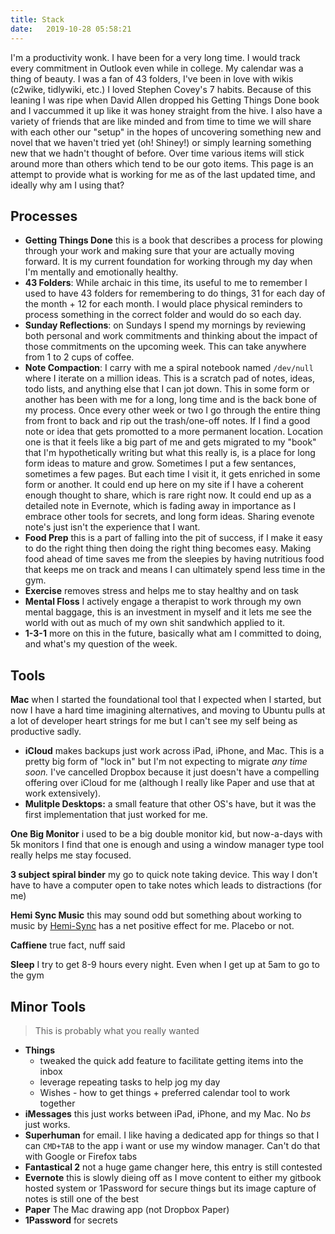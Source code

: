 ```yaml
---
title: Stack
date:   2019-10-28 05:58:21
---
```


I'm a productivity wonk. I have been for a very long time. I would track every commitment in Outlook even while in college. My calendar was a thing of beauty. I was a fan of 43 folders, I've been in love with wikis (c2wike, tidlywiki, etc.) I loved Stephen Covey's 7 habits. Because of this leaning I was ripe when David Allen dropped his Getting Things Done book and I vaccummed it up like it was honey straight from the hive. I also have a variety of friends that are like minded and from time to time we will share with each other our "setup" in the hopes of uncovering something new and novel that we haven't tried yet (oh! Shiney!) or simply learning something new that we hadn't thought of before. Over time various items will stick around more than others which tend to be our goto items. This page is an attempt to provide what is working for me as of the last updated time, and ideally why am I using that?

## Processes

- **Getting Things Done** this is a book that describes a process for plowing through your work and making sure that your are actually moving forward. It is my current foundation for working through my day when I'm mentally and emotionally healthy.
- **43 Folders**: While archaic in this time, its useful to me to remember I used to have 43 folders for remembering to do things, 31 for each day of the month + 12 for each month. I would place physical reminders to process something in the correct folder and would do so each day.
- **Sunday Reflections**: on Sundays I spend my mornings by reviewing both personal and work commitments and thinking about the impact of those commitments on the upcoming week. This can take anywhere from 1 to 2 cups of coffee.
- **Note Compaction**: I carry with me a spiral notebook named `/dev/null` where I iterate on a million ideas. This is a scratch pad of notes, ideas, todo lists, and anything else that I can jot down. This in some form or another has been with me for a long, long time and is the back bone of my process. Once every other week or two I go through the entire thing from front to back and rip out the trash/one-off notes. If I find a good note or idea that gets promotted to a more permanent location. Location one is that it feels like a big part of me and gets migrated to my "book" that I'm hypothetically writing but what this really is, is a place for long form ideas to mature and grow. Sometimes I put a few sentances, sometimes a few pages. But each time I visit it, it gets enriched in some form or another. It could end up here on my site if I have a coherent enough thought to share, which is rare right now. It could end up as a detailed note in Evernote, which is fading away in importance as I embrace other tools for secrets, and long form ideas. Sharing evenote note's just isn't the experience that I want.
- **Food Prep** this is a part of falling into the pit of success, if I make it easy to do the right thing then doing the right thing becomes easy. Making food ahead of time saves me from the sleepies by having nutritious food that keeps me on track and means I can ultimately spend less time in the gym.
- **Exercise** removes stress and helps me to stay healthy and on task
- **Mental Floss** I actively engage a therapist to work through my own mental baggage, this is an investment in myself and it lets me see the world with out as much of my own shit sandwhich applied to it.
- **1-3-1** more on this in the future, basically what am I committed to doing, and what's my question of the week.


## Tools

**Mac** when I started the foundational tool that I expected when I started, but now I have a hard time imagining alternatives, and moving to Ubuntu pulls at a lot of developer heart strings for me but I can't see my self being as productive sadly.

- **iCloud** makes backups just work across iPad, iPhone, and Mac. This is a pretty big form of "lock in" but I'm not expecting to migrate _any time soon._ I've cancelled Dropbox because it just doesn't have a compelling offering over iCloud for me (although I really like Paper and use that at work extensively).
- **Mulitple Desktops:** a small feature that other OS's have, but it was the first implementation that just worked for me.

**One Big Monitor** i used to be a big double monitor kid, but now-a-days with 5k monitors I find that one is enough and using a window manager type tool really helps me stay focused.

**3 subject spiral binder** my go to quick note taking device. This way I don't have to have a computer open to take notes which leads to distractions (for me)

**Hemi Sync Music** this may sound odd but something about working to music by [Hemi-Sync](https://hemi-sync.com) has a net positive effect for me. Placebo or not.

**Caffiene** true fact, nuff said

**Sleep** I try to get 8-9 hours every night. Even when I get up at 5am to go to the gym

## Minor Tools

> This is probably what you really wanted

- **Things**
    - tweaked the quick add feature to facilitate getting items into the inbox
    - leverage repeating tasks to help jog my day
    - Wishes - how to get things + preferred calendar tool to work together
- **iMessages** this just works between iPad, iPhone, and my Mac. No _bs_ just works.
- **Superhuman** for email. I like having a dedicated app for things so that I can `CMD+TAB` to the app i want or use my window manager. Can't do that with Google or Firefox tabs
- **Fantastical 2** not a huge game changer here, this entry is still contested
- **Evernote** this is slowly dieing off as I move content to either my gitbook hosted system or 1Password for secure things but its image capture of notes is still one of the best
- **Paper** The Mac drawing app (not Dropbox Paper)
- **1Password** for secrets


